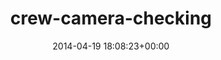 ---
title:		"crew-camera-checking"
type:		"photos"
mediatype:		"upload"
description:		"TBC"
date:		"2014-04-19 18:08:23+00:00"
album:		"people"
filename:		"crew-camera-checking.md"
series:		""
cl_public_id:		"people/crew-camera-checking"
cl_version:		1497005388
format:		"tiff"
bytes:		4941520
width:		2158
height:		1440
colours:
- "#162730"
- "#8EC66C"
- "#316687"
- "#D1C2B6"
- "#A8CA71"
- "#4E8FBA"
- "#806553"
- "#5E9345"
- "#877B6F"
- "#3A3121"
- "#E4EBF1"
- "#7D6B52"
- "#2E3535"
- "#382A22"
- "#3B3833"
- "#C09A83"
- "#E1E6EE"
- "#C4C8A7"
- "#C0A985"
- "#759049"
- "#C1C983"
- "#101A19"
- "#808172"
exposure_mode:		"Auto"
program:		"Program AE"
aperture:		"2.8"
focal_length:		"70.0 mm"
iso:		"100"
shutter_speed:		"1/60"
metering:		"Multi-segment"
flash:		"Off, Did not fire"
white_balance:		"Custom"
colour_temp:		"4100"
has_crop:		"false"
orientation:		"Horizontal (normal)"
camera_model:		"NIKON D800"
lens_info:		"70-200mm f/2.8"
artist:		"No artist info"
x_resolution:		"300"
y_resolution:		"300"
---